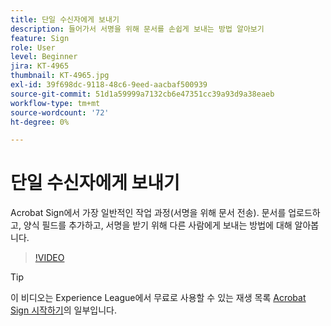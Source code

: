 ```yaml
---
title: 단일 수신자에게 보내기
description: 들어가서 서명을 위해 문서를 손쉽게 보내는 방법 알아보기
feature: Sign
role: User
level: Beginner
jira: KT-4965
thumbnail: KT-4965.jpg
exl-id: 39f698dc-9118-48c6-9eed-aacbaf500939
source-git-commit: 51d1a59999a7132cb6e47351cc39a93d9a38eaeb
workflow-type: tm+mt
source-wordcount: '72'
ht-degree: 0%

---
```


# 단일 수신자에게 보내기

Acrobat Sign에서 가장 일반적인 작업 과정(서명을 위해 문서 전송). 문서를 업로드하고, 양식 필드를 추가하고, 서명을 받기 위해 다른 사람에게 보내는 방법에 대해 알아봅니다.

>[!VIDEO](https://video.tv.adobe.com/v/341295?quality=12&learn=on&hidetitle=true)

>[!TIP]
>
>이 비디오는 Experience League에서 무료로 사용할 수 있는 재생 목록 [Acrobat Sign 시작하기](https://experienceleague.adobe.com/en/playlists/acrobat-sign-get-started-business-users)의 일부입니다.